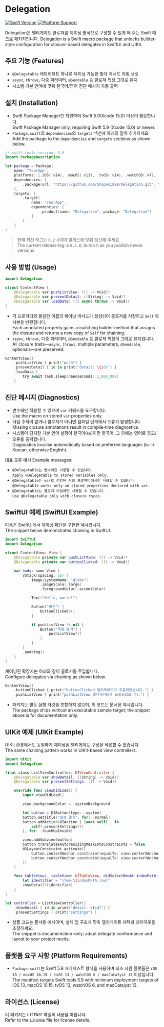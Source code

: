 # Delegation

[![Swift Version](https://img.shields.io/endpoint?url=https://swiftpackageindex.com/api/packages/ShapeKim98/Delegation/badge?type=swift-versions)](https://swiftpackageindex.com/ShapeKim98/Delegation)
[![Platform Support](https://img.shields.io/endpoint?url=https://swiftpackageindex.com/api/packages/ShapeKim98/Delegation/badge?type=platforms)](https://swiftpackageindex.com/ShapeKim98/Delegation)

Delegation은 델리게이트 클로저를 체이닝 방식으로 구성할 수 있게 해 주는 Swift 매크로 패키지입니다.
Delegation is a Swift macro package that unlocks builder-style configuration for closure-based delegates in SwiftUI and UIKit.

## 주요 기능 (Features)

- `@Delegatable` 애트리뷰트 하나로 체이닝 가능한 빌더 메서드 자동 생성
- `async`, `throws`, 다중 파라미터, `@Sendable` 등 클로저 특성 그대로 유지
- 시스템 기본 언어에 맞춰 한국어/영어 진단 메시지 자동 출력

## 설치 (Installation)

- Swift Package Manager만 지원하며 Swift 5.9(Xcode 15.0) 이상이 필요합니다.  
  Swift Package Manager only, requiring Swift 5.9 (Xcode 15.0) or newer.
- `Package.swift`의 `dependencies`와 `targets` 섹션에 아래와 같이 추가하세요.  
  Add the package to the `dependencies` and `targets` sections as shown below.

```swift
// swift-tools-version: 5.9
import PackageDescription

let package = Package(
    name: "YourApp",
    platforms: [.iOS(.v14), .macOS(.v11), .tvOS(.v14), .watchOS(.v7), .macCatalyst(.v13)],
    dependencies: [
        .package(url: "https://github.com/ShapeKim98/Delegation.git", from: "0.2.0")
    ],
    targets: [
        .target(
            name: "YourApp",
            dependencies: [
                .product(name: "Delegation", package: "Delegation")
            ]
        )
    ]
)
```

> 현재 최신 태그는 `0.2.0`이며 릴리스에 맞춰 갱신해 주세요.  
> The current release tag is `0.2.0`; bump it as you publish newer versions.

## 사용 방법 (Usage)

```swift
import Delegation

struct ContentView {
    @Delegatable var pushListView: (() -> Void)?
    @Delegatable var presentDetail: ((String) -> Void)?
    @Delegatable var loadData: (() async throws -> Void)?
}
```

- 각 프로퍼티와 동일한 이름의 체이닝 메서드가 생성되어 클로저를 저장하고 `Self` 복사본을 반환합니다.  
  Each annotated property gains a matching builder method that assigns the closure and returns a new copy of `Self` for chaining.
- `async`, `throws`, 다중 파라미터, `@Sendable` 등 클로저 특징이 그대로 유지됩니다.  
  All closure traits—`async`, `throws`, multiple parameters, `@Sendable`, optionals—are preserved.

```swift
ContentView()
    .pushListView { print("push") }
    .presentDetail { id in print("detail: \(id)") }
    .loadData {
        try await Task.sleep(nanoseconds: 1_000_000)
    }
```

## 진단 메시지 (Diagnostics)

- 변수에만 적용할 수 있으며 `var` 키워드를 요구합니다.  
  Use the macro on stored `var` properties only.
- 타입 주석이 없거나 클로저가 아니면 컴파일 단계에서 오류가 발생합니다.  
  Missing closure annotations result in compile-time diagnostics.
- 시스템이 감지한 기본 언어 설정이 한국어(`ko`)이면 한국어, 그 외에는 영어로 경고/오류를 출력합니다.  
  Diagnostics localise automatically based on preferred languages (`ko` → Korean, otherwise English).

대표 오류 예시 Example messages:

- `@Delegatable는 변수에만 사용할 수 있습니다.`  
  `Apply @Delegatable to stored variables only.`
- `@Delegatable는 var로 선언된 저장 프로퍼티에서만 사용할 수 있습니다.`  
  `@Delegatable works only on stored properties declared with var.`
- `@Delegatable는 클로저 타입에만 사용할 수 있습니다.`  
  `Use @Delegatable only with closure types.`

## SwiftUI 예제 (SwiftUI Example)

다음은 SwiftUI에서 체이닝 패턴을 구현한 예시입니다.  
The snippet below demonstrates chaining in SwiftUI.

```swift
import SwiftUI
import Delegation

struct ContentView: View {
    @Delegatable private var pushListView: (() -> Void)?
    @Delegatable private var buttonClicked: (() -> Void)?

    var body: some View {
        VStack(spacing: 16) {
            Image(systemName: "globe")
                .imageScale(.large)
                .foregroundColor(.accentColor)

            Text("Hello, world!")

            Button("버튼") {
                buttonClicked?()
            }

            if pushListView != nil {
                Button("목록 열기") {
                    pushListView?()
                }
            }
        }
        .padding()
    }
}
```

체이닝된 확장자는 아래와 같이 클로저를 주입합니다.  
Configure delegates via chaining as shown below.

```swift
ContentView()
    .buttonClicked { print("buttonClicked 델리게이트가 호출되었습니다.") }
    .pushListView { print("pushListView 델리게이트가 호출되었습니다.") }
```

- 패키지는 별도 실행 타깃을 포함하지 않으며, 위 코드는 문서용 예시입니다.  
  The package ships without an executable sample target; the snippet above is for documentation only.

## UIKit 예제 (UIKit Example)

UIKit 환경에서도 동일하게 체이닝된 델리게이트 구성을 적용할 수 있습니다.  
The same chaining pattern works in UIKit-based view controllers.

```swift
import UIKit
import Delegation

final class ListViewController: UIViewController {
    @Delegatable var showDetail: ((String) -> Void)?
    @Delegatable var presentSettings: (() -> Void)?

    override func viewDidLoad() {
        super.viewDidLoad()

        view.backgroundColor = .systemBackground

        let button = UIButton(type: .system)
        button.setTitle("설정 열기", for: .normal)
        button.addAction(UIAction { [weak self] _ in
            self?.presentSettings?()
        }, for: .touchUpInside)

        view.addSubview(button)
        button.translatesAutoresizingMaskIntoConstraints = false
        NSLayoutConstraint.activate([
            button.centerXAnchor.constraint(equalTo: view.centerXAnchor),
            button.centerYAnchor.constraint(equalTo: view.centerYAnchor)
        ])
    }

    func tableView(_ tableView: UITableView, didSelectRowAt indexPath: IndexPath) {
        let identifier = "item-\(indexPath.row)"
        showDetail?(identifier)
    }
}

let controller = ListViewController()
    .showDetail { id in print("detail: \(id)") }
    .presentSettings { print("settings") }
```

- 샘플 코드는 문서용 예시이며, 실제 앱 구조에 맞춰 델리게이트 채택과 레이아웃을 조정하세요.  
  The snippet is documentation-only; adapt delegate conformance and layout to your project needs.

## 플랫폼 요구 사항 (Platform Requirements)

- `Package.swift`는 Swift 5.9 매니페스트 형식을 사용하며 최소 지원 플랫폼은 `iOS 13 / macOS 10.15 / tvOS 13 / watchOS 6 / macCatalyst 13` 이상입니다.  
  The manifest targets Swift tools 5.9 with minimum deployment targets of iOS 13, macOS 10.15, tvOS 13, watchOS 6, and macCatalyst 13.

## 라이선스 (License)

이 패키지는 `LICENSE` 파일의 내용을 따릅니다.  
Refer to the `LICENSE` file for license details.
